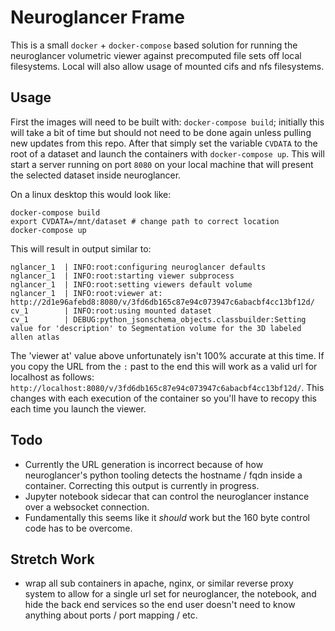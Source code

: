 # Neuroglancer Frame
This is a small `docker` + `docker-compose` based solution for running the neuroglancer volumetric viewer against precomputed file sets off local filesystems. Local will also allow usage of mounted cifs and nfs filesystems.

## Usage
First the images will need to be built with: `docker-compose build`; initially this will take a bit of time but should not need to be done again unless pulling new updates from this repo. After that simply set the variable `CVDATA` to the root of a dataset and launch the containers with `docker-compose up`. This will start a server running on port `8080` on your local machine that will present the selected dataset inside neuroglancer.

On a linux desktop this would look like:
```
docker-compose build
export CVDATA=/mnt/dataset # change path to correct location
docker-compose up
```

This will result in output similar to:
```
nglancer_1  | INFO:root:configuring neuroglancer defaults
nglancer_1  | INFO:root:starting viewer subprocess
nglancer_1  | INFO:root:setting viewers default volume
nglancer_1  | INFO:root:viewer at: http://2d1e96afebd8:8080/v/3fd6db165c87e94c073947c6abacbf4cc13bf12d/
cv_1        | INFO:root:using mounted dataset
cv_1        | DEBUG:python_jsonschema_objects.classbuilder:Setting value for 'description' to Segmentation volume for the 3D labeled allen atlas
```

The 'viewer at' value above unfortunately isn't 100% accurate at this time. If you copy the URL from the `:` past to the end this will work as a valid url for localhost as follows: `http://localhost:8080/v/3fd6db165c87e94c073947c6abacbf4cc13bf12d/`.  This changes with each execution of the container so you'll have to recopy this each time you launch the viewer.



## Todo
* Currently the URL generation is incorrect because of how neuroglancer's python tooling detects the hostname / fqdn inside a container. Correcting this output is currently in progress.
* Jupyter notebook sidecar that can control the neuroglancer instance over a websocket connection.
 * Fundamentally this seems like it *should* work but the 160 byte control code has to be overcome.

## Stretch Work
* wrap all sub containers in apache, nginx, or similar reverse proxy system to allow for a single url set for neuroglancer, the notebook, and hide the back end services so the end user doesn't need to know anything about ports / port mapping / etc.
